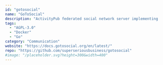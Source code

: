 ```yaml
---
id: "gotosocial"
name: "GoToSocial"
description: "ActivityPub federated social network server implementing the Mastodon client API."
tags:
  - "AGPL-3.0"
  - "Docker"
  - "Go"
category: "Communication"
website: "https://docs.gotosocial.org/en/latest/"
repo: "https://github.com/superseriousbusiness/gotosocial"
#image: "/placeholder.svg?height=300&width=400"
---
```


